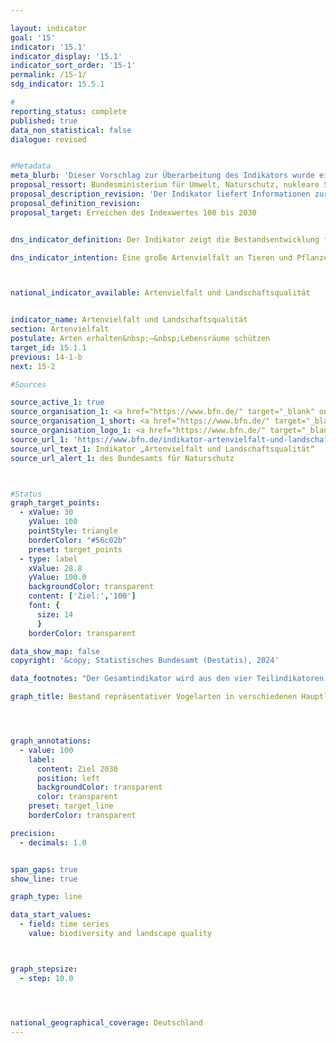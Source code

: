 ```yaml
---

layout: indicator        
goal: '15'        
indicator: '15.1'        
indicator_display: '15.1'        
indicator_sort_order: '15-1'        
permalink: /15-1/        
sdg_indicator: 15.5.1        

#
reporting_status: complete        
published: true        
data_non_statistical: false
dialogue: revised       


#Metadata
meta_blurb: 'Dieser Vorschlag zur Überarbeitung des Indikators wurde eingebracht vom Bundesministerium für Umwelt, Naturschutz, nukleare Sicherheit und Verbraucherschutz (BMUV).'
proposal_ressort: Bundesministerium für Umwelt, Naturschutz, nukleare Sicherheit und Verbraucherschutz (BMUV)
proposal_description_revision: 'Der Indikator liefert Informationen zur Entwicklung der Artenvielfalt, Landschaftsqualität und Nachhaltigkeit der Landnutzungen. Er fasst hierfür Angaben über die bundesweiten Bestandsgrößen ausgewählter repräsentativer Vogelarten der wichtigsten Landschafts- und Lebensraumtypen Deutschlands in einer einfachen Maßzahl zusammen.<br>Der im Jahr 2004 entwickelte Indikator wurde in einem Forschungsvorhaben in den Jahren 2019 - 2022 überprüft und angepasst. Dabei wurde die Artenauswahl angepasst, um die in den letzten Jahren und Jahrzehnten verbesserte Datenqualität aus dem bundesweiten Vogelmonitoring zu berücksichtigen. Zudem wurde die Indikationsfähigkeit der Vogelarten differenziert analysiert und einzelne Arten ausgetauscht. In einem breiten Konsultationsprozess wurden die aktuellen Strategien und Gesetze zum Schutz der biologischen Vielfalt und zur nachhaltigen Entwicklung aufbereitet. Darauf aufbauend wurden sogenannte Landschaftsszenarien formuliert, die für jeden Hauptlebensraum- und Nutzungstyp die zukünftige Entwicklung beschreiben, wenn diese Strategien und Gesetze umgesetzt werden.<br>Die Datenreihen wurden nach der Überarbeitung des Indikators rückwirkend neu berechnet. Der Neuberechnung des Indikators liegt die Entwicklung der Bestände von derzeit 51 Vogelarten zugrunde, die die wichtigsten Landschafts- und Lebensraumtypen in Deutschland repräsentieren (Teilindikatoren zum Agrarland, zu Wäldern, Siedlungen, Binnengewäs-sern sowie Küsten und Meeren). Die Bilanzierung des Teilindikators zu den Alpen ist – wie bereits seit dem Indikatorenbericht 2014 – vorübergehend ausgesetzt, da auch für die überarbeitete Artenauswahl die Datengrundlage zurzeit noch nicht ausreichend belastbar ist. Die historischen Werte für die Jahre 1970 und 1975 sind rekonstruiert.<br>Ein Expertengremium hat für die Zielwertbildung im Jahr 2021 vor dem Hintergrund der aktualisierten Landschaftsszenarien für jede einzelne Vogelart für das Jahr 2030 einen Bestandswert festgelegt. Die Zielwerte der Indikatorarten wurden als Vielfaches der aktuellen Bestandsgrößen bestimmt. Die resultierenden Indexwerte wurden nachfolgend einheitlich auf 100 Prozent normiert, so dass sich für die Teilindikatoren und den Gesamtindikator jeweils Zielwerte von 100 Prozent ergeben. Der Gesamtindikator wird aus den vier Teilindikatoren Agrarland, Wälder, Siedlungen und Binnengewässer berechnet, die stark vom Einfluss und der Intensität der anthropogenen Nutzungen geprägt sind. Die Teilindikatoren werden zum Gesamtindikator anhand aktualisierter Berechnungen zum Flächenanteil in Deutschland gewichtet zusammengezogen. <br>Die Teilindikatoren Küsten und Meere sowie Alpen werden dem Gesamtindikator zur Seite gestellt und erhalten dadurch stärkere Aufmerksamkeit. Der Küstenraum sowie die Alpen bestehen zu großen Teilen aus Schutzgebieten und haben jeweils eigene internationale Schutzregelungen. Für die Erhaltung der biologischen Vielfalt und für eine nachhaltige Entwicklung in diesen Bereichen hat das Management von Schutzgebieten eine hohe Bedeutung. Darüber hinaus ist bei den küstenfernen Meeren auch die Bewertung der EU-Meeresstrategie-Rahmenrichtlinie (MSRL) zu berücksichtigen, nach der die See- und Küstenvögel in der deutschen Nord- und Ostsee nicht den guten Umweltzustand erreichen.'
proposal_definition_revision:
proposal_target: Erreichen des Indexwertes 100 bis 2030


dns_indicator_definition: Der Indikator zeigt die Bestandsentwicklung für 51&nbsp;ausgewählte Vogelarten in Form eines Index.        

dns_indicator_intention: Eine große Artenvielfalt an Tieren und Pflanzen ist eine wesentliche Voraussetzung für einen leistungsfähigen Naturhaushalt und bildet eine wichtige Lebensgrundlage des Menschen. Um die Artenvielfalt und gleichzeitig die Lebensqualität des Menschen zu erhalten, ist das vorläufige Ziel der Bundesregierung ein Indexwert von 100&nbsp;bis zum Jahr 2030&nbsp;–&nbsp;ursprünglich sollte dieser Zielwert bereits bis 2015&nbsp;erreicht werden. Derzeit wird der Indikator auf Basis neuer Erkenntnisse überarbeitet und zukünftig in angepasster Form für die Berichterstattung verwendet werden.



national_indicator_available: Artenvielfalt und Landschaftsqualität      


indicator_name: Artenvielfalt und Landschaftsqualität        
section: Artenvielfalt        
postulate: Arten erhalten&nbsp;–&nbsp;Lebensräume schützen        
target_id: 15.1.1        
previous: 14-1-b        
next: 15-2        

#Sources        

source_active_1: true
source_organisation_1: <a href="https://www.bfn.de/" target="_blank" onclick="return confirm_alert('des Bundesamts für Naturschutz', 'De')">Bundesamt für Naturschutz</a>
source_organisation_1_short: <a href="https://www.bfn.de/" target="_blank" onclick="return confirm_alert('des Bundesamts für Naturschutz', 'De')">Bundesamt für Naturschutz</a>
source_organisation_logo_1: <a href="https://www.bfn.de/" target="_blank" onclick="return confirm_alert('des Bundesamts für Naturschutz', 'De')"><img src="https://dns-indikatoren.de/public/OrgImgDe/bfn.png" alt="Bundesamt für Naturschutz" title=" Klicken Sie hier um zur Homepage der Organisation Bundesamt für Naturschutz zu gelangen." style="height:60px; width:148px; border:transparent"/></a>
source_url_1: 'https://www.bfn.de/indikator-artenvielfalt-und-landschaftsqualitaet'
source_url_text_1: Indikator „Artenvielfalt und Landschaftsqualität“
source_url_alert_1: des Bundesamts für Naturschutz



#Status        
graph_target_points:
  - xValue: 30
    yValue: 100
    pointStyle: triangle
    borderColor: "#56c02b"
    preset: target_points
  - type: label
    xValue: 28.8
    yValue: 100.0
    backgroundColor: transparent
    content: ['Ziel:','100']
    font: {
      size: 14
      }
    borderColor: transparent        

data_show_map: false        
copyright: '&copy; Statistisches Bundesamt (Destatis), 2024'        

data_footnotes: "Der Gesamtindikator wird aus den vier Teilindikatoren Agrarland, Wälder, Siedlungen und Binnengewässer berechnet.<br>• Teilindex Alpen: Datenreihe ist ausgesetzt.<br>• Daten entsprechen der Überarbeitung des Indikators nach Forschungsvorhaben 2019 - 2022.<br>• Methodik noch unveröffentlicht."        

graph_title: Bestand repräsentativer Vogelarten in verschiedenen Hauptlebensraum- und Landschaftstypen        




graph_annotations:
  - value: 100
    label:
      content: Ziel 2030
      position: left
      backgroundColor: transparent
      color: transparent
    preset: target_line
    borderColor: transparent        

precision:
  - decimals: 1.0


span_gaps: true        
show_line: true        

graph_type: line        

data_start_values:
  - field: time series
    value: biodiversity and landscape quality        



graph_stepsize:
  - step: 10.0




national_geographical_coverage: Deutschland                
---
```

